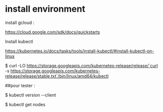 # install environment

install gcloud : 


https://cloud.google.com/sdk/docs/quickstarts



Install kubectl

https://kubernetes.io/docs/tasks/tools/install-kubectl/#install-kubectl-on-linux

$ curl -LO https://storage.googleapis.com/kubernetes-release/release/`curl -s https://storage.googleapis.com/kubernetes-release/release/stable.txt`/bin/linux/amd64/kubectl

##pour tester : 

$ kubectl version --client

$ kubectl get nodes

